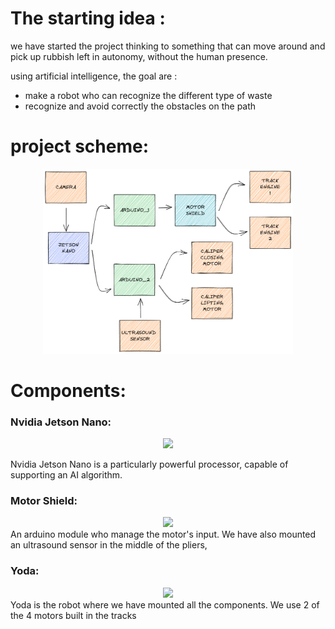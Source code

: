 # The starting idea : 

we have started the project thinking to something that can move around and pick up rubbish left in autonomy, without the human presence.

using artificial intelligence, the goal are : 
- make a robot who can recognize the different type of waste
- recognize and avoid correctly the obstacles on the path

# project scheme:

<div align="center">
    <img src="immagini_readme/component scheme.png" width="400">
</div>

# Components:

### Nvidia Jetson Nano:
<div align="center">
     <img src="immagini_readme/jetson_nano_scatola.jpg" width="300">
</div>

Nvidia Jetson Nano is a particularly powerful processor, capable of supporting an AI algorithm.


### Motor Shield:
<div align="center">
  <img src="immagini_readme/motor_shield.jpg" width="300">
</div>
An arduino module who manage the motor's input.
We have also mounted an ultrasound sensor in the middle of the pliers, 

### Yoda:
<div align="center">
    <img src="immagini_readme/robot.jpg" width="300">
</div>
Yoda is the robot where we have mounted all the components. 
We use 2 of the 4 motors built in the tracks

 
